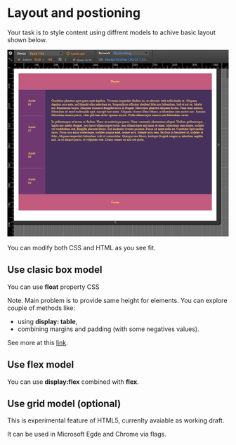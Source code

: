 # Layout and postioning

Your task is to style content using diffrent models to achive basic layout shown below.

![img](result.png)  

You can modify both CSS and HTML as you see fit.

## Use clasic box model
 
You can use **float** property CSS  

Note. Main problem is to provide same height for elements. 
You can explore couple of methods like:
* using **display: table**,
* combining margins and padding (with some negatives values).     

See more at this [link](https://css-tricks.com/fluid-width-equal-height-columns/).
 
## Use flex model

You can use **display:flex** combined with **flex**. 


## Use grid model (optional)
This is experimental feature of HTML5, currenlty avaiable as working draft.

It can be used in Microsoft Egde and Chrome via flags.  

